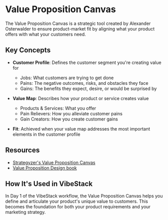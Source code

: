 # Value Proposition Canvas

The Value Proposition Canvas is a strategic tool created by Alexander Osterwalder to ensure product-market fit by aligning what your product offers with what your customers need.

## Key Concepts

- **Customer Profile**: Defines the customer segment you're creating value for
  - Jobs: What customers are trying to get done
  - Pains: The negative outcomes, risks, and obstacles they face
  - Gains: The benefits they expect, desire, or would be surprised by

- **Value Map**: Describes how your product or service creates value
  - Products & Services: What you offer
  - Pain Relievers: How you alleviate customer pains
  - Gain Creators: How you create customer gains

- **Fit**: Achieved when your value map addresses the most important elements in the customer profile

## Resources

- [Strategyzer's Value Proposition Canvas](https://www.strategyzer.com/library/the-value-proposition-canvas)
- [Value Proposition Design book](https://www.strategyzer.com/books/value-proposition-design)

## How It's Used in VibeStack

In Day 1 of the VibeStack workflow, the Value Proposition Canvas helps you define and articulate your product's unique value to customers. This becomes the foundation for both your product requirements and your marketing strategy.
